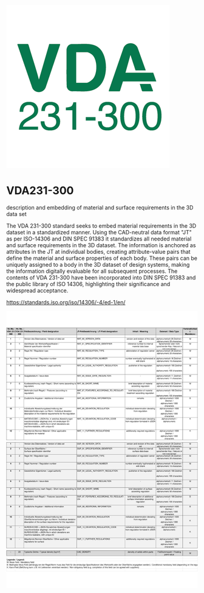 ![VDA-231-300](assets/VDA231-300.png)

# VDA231-300
description and embedding of material and surface requirements in the 3D data set

The VDA 231-300 standard seeks to embed material requirements in the 3D dataset in a standardized manner.
Using the CAD-neutral data format "JT" as per ISO-14306 and DIN SPEC 91383 it standardizes all needed material and surface requirements in the 3D dataset. The information is anchored as attributes in the JT at individual bodies, creating attribute-value pairs that define the material and surface properties of each body. These pairs can be uniquely assigned to a body in the 3D dataset of design systems, making the information digitally evaluable for all subsequent processes.
The contents of VDA 231-300 have been incorporated into DIN SPEC 91383 and the public library of ISO 14306, highlighting their significance and widespread acceptance.


https://standards.iso.org/iso/14306/-4/ed-1/en/

![image](assets/VDA231-300-Grafik1.svg)
